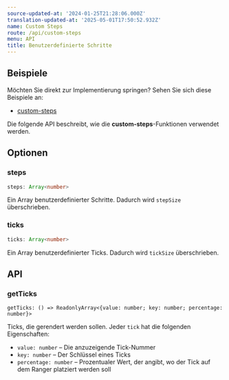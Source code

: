 ```yaml
---
source-updated-at: '2024-01-25T21:28:06.000Z'
translation-updated-at: '2025-05-01T17:50:52.932Z'
name: Custom Steps
route: /api/custom-steps
menu: API
title: Benutzerdefinierte Schritte
---
```

## Beispiele  
Möchten Sie direkt zur Implementierung springen? Sehen Sie sich diese Beispiele an:  

- [custom-steps](../examples/custom-steps)  

Die folgende API beschreibt, wie die **custom-steps**-Funktionen verwendet werden.  

## Optionen  

### steps  

```ts  
steps: Array<number>  
```  
Ein Array benutzerdefinierter Schritte. Dadurch wird `stepSize` überschrieben.  

### ticks  

```ts  
ticks: Array<number>  
```  
Ein Array benutzerdefinierter Ticks. Dadurch wird `tickSize` überschrieben.  

## API  

### getTicks  
```tsx  
getTicks: () => ReadonlyArray<{value: number; key: number; percentage: number}>  
```  
Ticks, die gerendert werden sollen. Jeder `tick` hat die folgenden Eigenschaften:  
  - `value: number` – Die anzuzeigende Tick-Nummer  
  - `key: number` – Der Schlüssel eines Ticks  
  - `percentage: number` – Prozentualer Wert, der angibt, wo der Tick auf dem Ranger platziert werden soll
